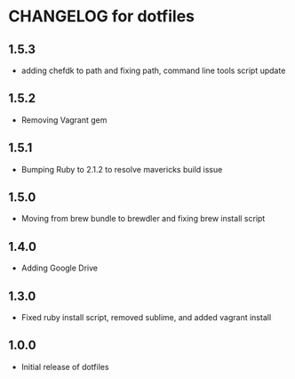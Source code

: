 CHANGELOG for dotfiles
======================

1.5.3
-----
- adding chefdk to path and fixing path, command line tools script update

1.5.2
-----
- Removing Vagrant gem

1.5.1
-----
- Bumping Ruby to 2.1.2 to resolve mavericks build issue

1.5.0
-----
- Moving from brew bundle to brewdler and fixing brew install script

1.4.0
-----
- Adding Google Drive

1.3.0
-----
- Fixed ruby install script, removed sublime, and added vagrant install

1.0.0
-----
- Initial release of dotfiles
